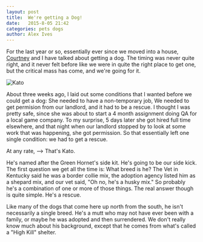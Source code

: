 ```yaml
---
layout: post
title:  We're getting a Dog!
date:   2015-8-05 21:42
categories: pets dogs
author: Alex Ives
---
```

For the last year or so, essentially ever since we moved into a house, [Courtney](http://courtney.ives.mn) and I have talked about getting a dog. The timing was never quite right, and it never felt before like we were in quite the right place to get one, but the critical mass has come, and we're going for it.

![Kato]({{site.baseurl}}/images/kato.jpg)

About three weeks ago, I laid out some conditions that I wanted before we could get a dog: She needed to have a non-temporary job, We needed to get permision from our landlord, and it had to be a rescue. I thought I was pretty safe, since she was about to start a 4 month assignment doing QA for a local game company. To my surprise, 5 days later she got hired full time elsewhere, and that night when our landlord stopped by to look at some work that was happening, she got permission. So that essentially left one single condition: we had to get a rescue.

At any rate, --> That's Kato.

He's named after the Green Hornet's side kit. He's going to be our side kick. The first question we get all the time is: What breed is he? The Vet in Kentucky said he was a border collie mix, the adoption agency listed him as a shepard mix, and our vet said, "Oh no, he's a husky mix." So probably he's a combination of one or more of those things. The real answer though is quite simple. He's a rescue.

Like many of the dogs that come here up north from the south, he isn't necessarily a single breed. He's a mutt who may not have ever been with a family, or maybe he was adopted and then surrendered. We don't really know much about his background, except that he comes from what's called a "High Kill" shelter.